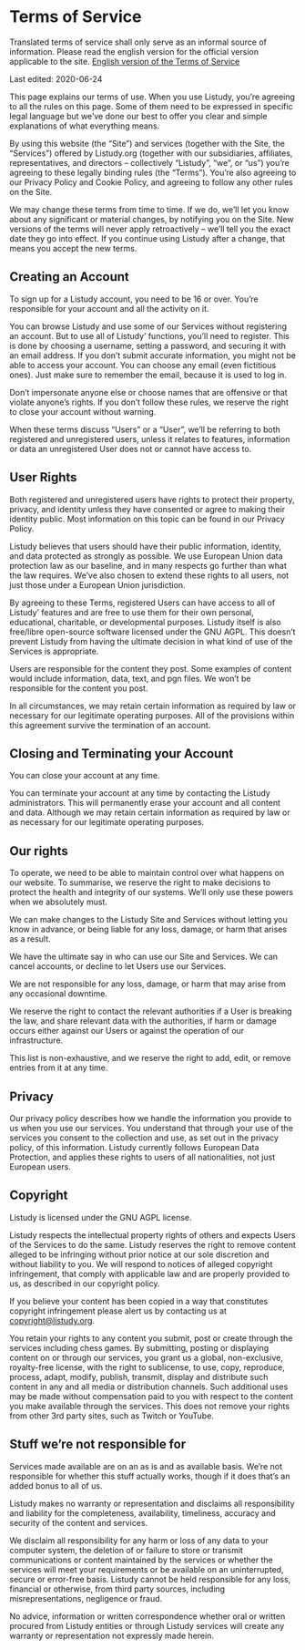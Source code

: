 Terms of Service
================

Translated terms of service shall only serve as an informal source of information. Please read the english version for the official version applicable to the site. [English version of the Terms of Service](https://listudy.org/en/terms-of-service)

Last edited: 2020-06-24

This page explains our terms of use. When you use Listudy, you’re agreeing to all the rules on this page. Some of them need to be expressed in specific legal language but we’ve done our best to offer you clear and simple explanations of what everything means.

By using this website (the “Site”) and services (together with the Site, the “Services”) offered by Listudy.org (together with our subsidiaries, affiliates, representatives, and directors – collectively “Listudy”, “we”, or “us”) you’re agreeing to these legally binding rules (the “Terms”). You’re also agreeing to our Privacy Policy and Cookie Policy, and agreeing to follow any other rules on the Site.

We may change these terms from time to time. If we do, we’ll let you know about any significant or material changes, by notifying you on the Site. New versions of the terms will never apply retroactively – we’ll tell you the exact date they go into effect. If you continue using Listudy after a change, that means you accept the new terms.

Creating an Account
-------------------

To sign up for a Listudy account, you need to be 16 or over. You’re responsible for your account and all the activity on it.

You can browse Listudy and use some of our Services without registering an account. But to use all of Listudy’ functions, you’ll need to register. This is done by choosing a username, setting a password, and securing it with an email address. If you don’t submit accurate information, you might not be able to access your account. You can choose any email (even fictitious ones). Just make sure to remember the email, because it is used to log in.

Don’t impersonate anyone else or choose names that are offensive or that violate anyone’s rights. If you don’t follow these rules, we reserve the right to close your account without warning.

When these terms discuss “Users” or a “User”, we’ll be referring to both registered and unregistered users, unless it relates to features, information or data an unregistered User does not or cannot have access to.

User Rights
-----------

Both registered and unregistered users have rights to protect their property, privacy, and identity unless they have consented or agree to making their identity public. Most information on this topic can be found in our Privacy Policy.

Listudy believes that users should have their public information, identity, and data protected as strongly as possible. We use European Union data protection law as our baseline, and in many respects go further than what the law requires. We’ve also chosen to extend these rights to all users, not just those under a European Union jurisdiction.

By agreeing to these Terms, registered Users can have access to all of Listudy’ features and are free to use them for their own personal, educational, charitable, or developmental purposes. Listudy itself is also free/libre open-source software licensed under the GNU AGPL. This doesn’t prevent Listudy from having the ultimate decision in what kind of use of the Services is appropriate.

Users are responsible for the content they post. Some examples of content would include information, data, text, and pgn files. We won’t be responsible for the content you post.

In all circumstances, we may retain certain information as required by law or necessary for our legitimate operating purposes. All of the provisions within this agreement survive the termination of an account.

Closing and Terminating your Account
------------------------------------

You can close your account at any time.

You can terminate your account at any time by contacting the Listudy administrators. This will permanently erase your account and all content and data. Although we may retain certain information as required by law or as necessary for our legitimate operating purposes.

Our rights
----------

To operate, we need to be able to maintain control over what happens on our website. To summarise, we reserve the right to make decisions to protect the health and integrity of our systems. We’ll only use these powers when we absolutely must.

We can make changes to the Listudy Site and Services without letting you know in advance, or being liable for any loss, damage, or harm that arises as a result.

We have the ultimate say in who can use our Site and Services. We can cancel accounts, or decline to let Users use our Services.

We are not responsible for any loss, damage, or harm that may arise from any occasional downtime.

We reserve the right to contact the relevant authorities if a User is breaking the law, and share relevant data with the authorities, if harm or damage occurs either against our Users or against the operation of our infrastructure.

This list is non-exhaustive, and we reserve the right to add, edit, or remove entries from it at any time.

Privacy
-------

Our privacy policy describes how we handle the information you provide to us when you use our services. You understand that through your use of the services you consent to the collection and use, as set out in the privacy policy, of this information. Listudy currently follows European Data Protection, and applies these rights to users of all nationalities, not just European users.

Copyright
---------

Listudy is licensed under the GNU AGPL license.

Listudy respects the intellectual property rights of others and expects Users of the Services to do the same. Listudy reserves the right to remove content alleged to be infringing without prior notice at our sole discretion and without liability to you. We will respond to notices of alleged copyright infringement, that comply with applicable law and are properly provided to us, as described in our copyright policy.

If you believe your content has been copied in a way that constitutes copyright infringement please alert us by contacting us at copyright@listudy.org.

You retain your rights to any content you submit, post or create through the services including chess games. By submitting, posting or displaying content on or through our services, you grant us a global, non-exclusive, royalty-free license, with the right to sublicense, to use, copy, reproduce, process, adapt, modify, publish, transmit, display and distribute such content in any and all media or distribution channels. Such additional uses may be made without compensation paid to you with respect to the content you make available through the services. This does not remove your rights from other 3rd party sites, such as Twitch or YouTube.

Stuff we’re not responsible for
-------------------------------

Services made available are on an as is and as available basis. We’re not responsible for whether this stuff actually works, though if it does that’s an added bonus to all of us.

Listudy makes no warranty or representation and disclaims all responsibility and liability for the completeness, availability, timeliness, accuracy and security of the content and services.

We disclaim all responsibility for any harm or loss of any data to your computer system, the deletion of or failure to store or transmit communications or content maintained by the services or whether the services will meet your requirements or be available on an uninterrupted, secure or error-free basis. Listudy cannot be held responsible for any loss, financial or otherwise, from third party sources, including misrepresentations, negligence or fraud.

No advice, information or written correspondence whether oral or written procured from Listudy entities or through Listudy services will create any warranty or representation not expressly made herein.